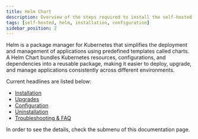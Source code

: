 ```yaml
---
title: Helm Chart
description: Overview of the steps required to install the self-hosted Appcircle on your infrastructure using Helm.
tags: [self-hosted, helm, installation, configuration]
sidebar_position: 2
---
```


Helm is a package manager for Kubernetes that simplifies the deployment and management of applications using predefined templates called charts. A Helm Chart bundles Kubernetes resources, configurations, and dependencies into a reusable package, making it easier to deploy, upgrade, and manage applications consistently across different environments.

Current headlines are listed below:

- [Installation](/self-hosted-appcircle/install-server/helm-chart/installation)
- [Upgrades](/self-hosted-appcircle/install-server/helm-chart/upgrades)
- [Configuration](/self-hosted-appcircle/install-server/helm-chart/configuration)
- [Uninstallation](/self-hosted-appcircle/install-server/helm-chart/uninstallation)
- [Troubleshooting & FAQ](/self-hosted-appcircle/install-server/helm-chart/faq)

In order to see the details, check the submenu of this documentation page.
